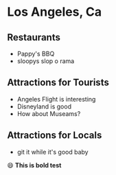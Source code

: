 # Los Angeles, Ca

## Restaurants

- Pappy's BBQ
- sloopys slop o rama

## Attractions for Tourists

- Angeles Flight is interesting
- Disneyland is good
- How about Museams?

## Attractions for Locals
- git it while it's good baby

:smile: **This is bold test**
